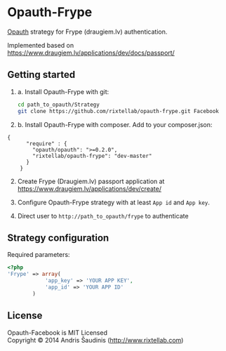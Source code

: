 Opauth-Frype
=============
[Opauth][1] strategy for Frype (draugiem.lv) authentication.

Implemented based on https://www.draugiem.lv/applications/dev/docs/passport/

Getting started
----------------
1. a. Install Opauth-Frype with git:
   ```bash
   cd path_to_opauth/Strategy
   git clone https://github.com/rixtellab/opauth-frype.git Facebook
   ```
1. b. Install Opauth-Frype with composer. Add to your composer.json:
```
{
      "require" : {	 
        "opauth/opauth": ">=0.2.0",
        "rixtellab/opauth-frype": "dev-master"
      }
    }
```     
2. Create Frype (Draugiem.lv) passport application at https://www.draugiem.lv/applications/dev/create/
    

3. Configure Opauth-Frype strategy with at least `App id` and `App key`.

4. Direct user to `http://path_to_opauth/frype` to authenticate

Strategy configuration
----------------------

Required parameters:

```php
<?php
'Frype' => array(
            'app_key' => 'YOUR APP KEY',
            'app_id' => 'YOUR APP ID'
        )
```

License
---------
Opauth-Facebook is MIT Licensed  
Copyright © 2014 Andris Šaudinis (http://www.rixtellab.com)

[1]: https://github.com/rixtellab/opauth-frype
